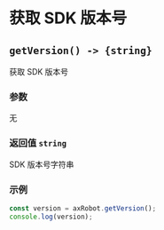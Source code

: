# 获取 SDK 版本号

## `getVersion() -> {string}`

获取 SDK 版本号

### 参数

无

### 返回值  `string`

SDK 版本号字符串

### 示例

```typescript
const version = axRobot.getVersion();
console.log(version);
```

